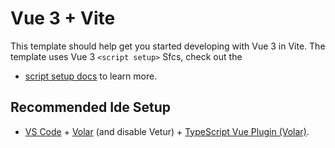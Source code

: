 # Vue 3 + Vite

This template should help get you started developing with Vue 3 in Vite. The template uses Vue 3 `<script setup>` Sfcs, check out the

- [script setup docs](https://v3.vuejs.org/api/sfc-script-setup.html#sfc-script-setup) to learn more.

## Recommended Ide Setup

- [VS Code](https://code.visualstudio.com/) + [Volar](https://marketplace.visualstudio.com/items?itemName=Vue.volar) (and disable Vetur) + [TypeScript Vue Plugin (Volar)](https://marketplace.visualstudio.com/items?itemName=Vue.vscode-typescript-vue-plugin).
